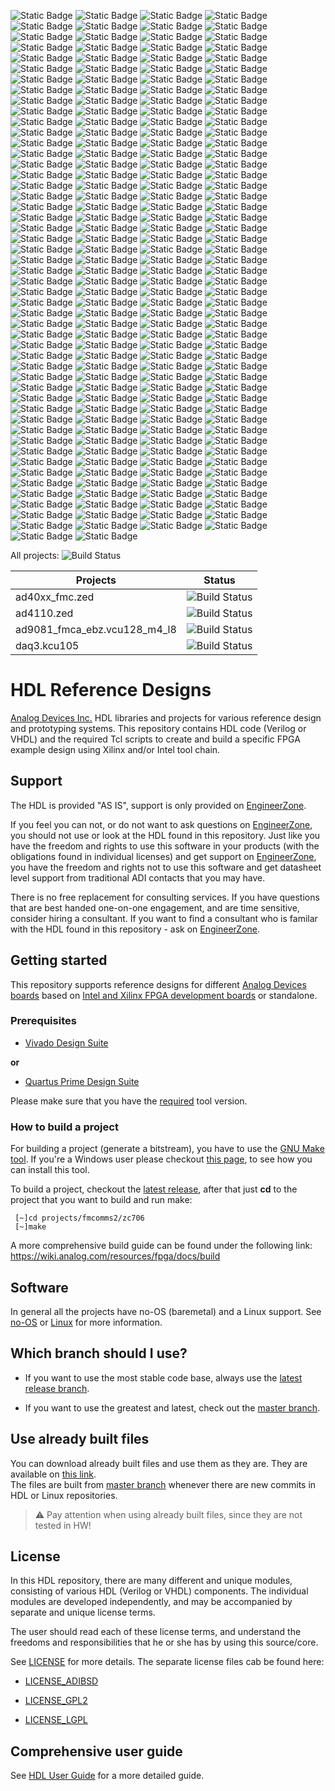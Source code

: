 ![Static Badge](https://img.shields.io/badge/build-passing-brightgreen?style=flat-square&logo=bitcoin&logoColor=black&label=badge&labelColor=yellow&color=green&cacheSeconds=360&link=https%3A%2F%2Faskubuntu.com%2Fquestions%2F1239829%2Fmodulenotfounderror-no-module-named-distutils-util)
![Static Badge](https://img.shields.io/badge/build-passing-brightgreen?style=flat-square&logo=bitcoin&logoColor=black&label=badge&labelColor=yellow&color=green&cacheSeconds=360&link=https%3A%2F%2Faskubuntu.com%2Fquestions%2F1239829%2Fmodulenotfounderror-no-module-named-distutils-util)
![Static Badge](https://img.shields.io/badge/build-passing-brightgreen?style=flat-square&logo=bitcoin&logoColor=black&label=badge&labelColor=yellow&color=green&cacheSeconds=360&link=https%3A%2F%2Faskubuntu.com%2Fquestions%2F1239829%2Fmodulenotfounderror-no-module-named-distutils-util)
![Static Badge](https://img.shields.io/badge/build-passing-brightgreen?style=flat-square&logo=bitcoin&logoColor=black&label=badge&labelColor=yellow&color=green&cacheSeconds=360&link=https%3A%2F%2Faskubuntu.com%2Fquestions%2F1239829%2Fmodulenotfounderror-no-module-named-distutils-util)
![Static Badge](https://img.shields.io/badge/build-passing-brightgreen?style=flat-square&logo=bitcoin&logoColor=black&label=badge&labelColor=yellow&color=green&cacheSeconds=360&link=https%3A%2F%2Faskubuntu.com%2Fquestions%2F1239829%2Fmodulenotfounderror-no-module-named-distutils-util)
![Static Badge](https://img.shields.io/badge/build-passing-brightgreen?style=flat-square&logo=bitcoin&logoColor=black&label=badge&labelColor=yellow&color=green&cacheSeconds=360&link=https%3A%2F%2Faskubuntu.com%2Fquestions%2F1239829%2Fmodulenotfounderror-no-module-named-distutils-util)
![Static Badge](https://img.shields.io/badge/build-passing-brightgreen?style=flat-square&logo=bitcoin&logoColor=black&label=badge&labelColor=yellow&color=green&cacheSeconds=360&link=https%3A%2F%2Faskubuntu.com%2Fquestions%2F1239829%2Fmodulenotfounderror-no-module-named-distutils-util)
![Static Badge](https://img.shields.io/badge/build-passing-brightgreen?style=flat-square&logo=bitcoin&logoColor=black&label=badge&labelColor=yellow&color=green&cacheSeconds=360&link=https%3A%2F%2Faskubuntu.com%2Fquestions%2F1239829%2Fmodulenotfounderror-no-module-named-distutils-util)
![Static Badge](https://img.shields.io/badge/build-passing-brightgreen?style=flat-square&logo=bitcoin&logoColor=black&label=badge&labelColor=yellow&color=green&cacheSeconds=360&link=https%3A%2F%2Faskubuntu.com%2Fquestions%2F1239829%2Fmodulenotfounderror-no-module-named-distutils-util)
![Static Badge](https://img.shields.io/badge/build-passing-brightgreen?style=flat-square&logo=bitcoin&logoColor=black&label=badge&labelColor=yellow&color=green&cacheSeconds=360&link=https%3A%2F%2Faskubuntu.com%2Fquestions%2F1239829%2Fmodulenotfounderror-no-module-named-distutils-util)
![Static Badge](https://img.shields.io/badge/build-passing-brightgreen?style=flat-square&logo=bitcoin&logoColor=black&label=badge&labelColor=yellow&color=green&cacheSeconds=360&link=https%3A%2F%2Faskubuntu.com%2Fquestions%2F1239829%2Fmodulenotfounderror-no-module-named-distutils-util)
![Static Badge](https://img.shields.io/badge/build-passing-brightgreen?style=flat-square&logo=bitcoin&logoColor=black&label=badge&labelColor=yellow&color=green&cacheSeconds=360&link=https%3A%2F%2Faskubuntu.com%2Fquestions%2F1239829%2Fmodulenotfounderror-no-module-named-distutils-util)
![Static Badge](https://img.shields.io/badge/build-passing-brightgreen?style=flat-square&logo=bitcoin&logoColor=black&label=badge&labelColor=yellow&color=green&cacheSeconds=360&link=https%3A%2F%2Faskubuntu.com%2Fquestions%2F1239829%2Fmodulenotfounderror-no-module-named-distutils-util)
![Static Badge](https://img.shields.io/badge/build-passing-brightgreen?style=flat-square&logo=bitcoin&logoColor=black&label=badge&labelColor=yellow&color=green&cacheSeconds=360&link=https%3A%2F%2Faskubuntu.com%2Fquestions%2F1239829%2Fmodulenotfounderror-no-module-named-distutils-util)
![Static Badge](https://img.shields.io/badge/build-passing-brightgreen?style=flat-square&logo=bitcoin&logoColor=black&label=badge&labelColor=yellow&color=green&cacheSeconds=360&link=https%3A%2F%2Faskubuntu.com%2Fquestions%2F1239829%2Fmodulenotfounderror-no-module-named-distutils-util)
![Static Badge](https://img.shields.io/badge/build-passing-brightgreen?style=flat-square&logo=bitcoin&logoColor=black&label=badge&labelColor=yellow&color=green&cacheSeconds=360&link=https%3A%2F%2Faskubuntu.com%2Fquestions%2F1239829%2Fmodulenotfounderror-no-module-named-distutils-util)
![Static Badge](https://img.shields.io/badge/build-passing-brightgreen?style=flat-square&logo=bitcoin&logoColor=black&label=badge&labelColor=yellow&color=green&cacheSeconds=360&link=https%3A%2F%2Faskubuntu.com%2Fquestions%2F1239829%2Fmodulenotfounderror-no-module-named-distutils-util)
![Static Badge](https://img.shields.io/badge/build-passing-brightgreen?style=flat-square&logo=bitcoin&logoColor=black&label=badge&labelColor=yellow&color=green&cacheSeconds=360&link=https%3A%2F%2Faskubuntu.com%2Fquestions%2F1239829%2Fmodulenotfounderror-no-module-named-distutils-util)
![Static Badge](https://img.shields.io/badge/build-passing-brightgreen?style=flat-square&logo=bitcoin&logoColor=black&label=badge&labelColor=yellow&color=green&cacheSeconds=360&link=https%3A%2F%2Faskubuntu.com%2Fquestions%2F1239829%2Fmodulenotfounderror-no-module-named-distutils-util)
![Static Badge](https://img.shields.io/badge/build-passing-brightgreen?style=flat-square&logo=bitcoin&logoColor=black&label=badge&labelColor=yellow&color=green&cacheSeconds=360&link=https%3A%2F%2Faskubuntu.com%2Fquestions%2F1239829%2Fmodulenotfounderror-no-module-named-distutils-util)
![Static Badge](https://img.shields.io/badge/build-passing-brightgreen?style=flat-square&logo=bitcoin&logoColor=black&label=badge&labelColor=yellow&color=green&cacheSeconds=360&link=https%3A%2F%2Faskubuntu.com%2Fquestions%2F1239829%2Fmodulenotfounderror-no-module-named-distutils-util)
![Static Badge](https://img.shields.io/badge/build-passing-brightgreen?style=flat-square&logo=bitcoin&logoColor=black&label=badge&labelColor=yellow&color=green&cacheSeconds=360&link=https%3A%2F%2Faskubuntu.com%2Fquestions%2F1239829%2Fmodulenotfounderror-no-module-named-distutils-util)
![Static Badge](https://img.shields.io/badge/build-passing-brightgreen?style=flat-square&logo=bitcoin&logoColor=black&label=badge&labelColor=yellow&color=green&cacheSeconds=360&link=https%3A%2F%2Faskubuntu.com%2Fquestions%2F1239829%2Fmodulenotfounderror-no-module-named-distutils-util)
![Static Badge](https://img.shields.io/badge/build-passing-brightgreen?style=flat-square&logo=bitcoin&logoColor=black&label=badge&labelColor=yellow&color=green&cacheSeconds=360&link=https%3A%2F%2Faskubuntu.com%2Fquestions%2F1239829%2Fmodulenotfounderror-no-module-named-distutils-util)
![Static Badge](https://img.shields.io/badge/build-passing-brightgreen?style=flat-square&logo=bitcoin&logoColor=black&label=badge&labelColor=yellow&color=green&cacheSeconds=360&link=https%3A%2F%2Faskubuntu.com%2Fquestions%2F1239829%2Fmodulenotfounderror-no-module-named-distutils-util)
![Static Badge](https://img.shields.io/badge/build-passing-brightgreen?style=flat-square&logo=bitcoin&logoColor=black&label=badge&labelColor=yellow&color=green&cacheSeconds=360&link=https%3A%2F%2Faskubuntu.com%2Fquestions%2F1239829%2Fmodulenotfounderror-no-module-named-distutils-util)
![Static Badge](https://img.shields.io/badge/build-passing-brightgreen?style=flat-square&logo=bitcoin&logoColor=black&label=badge&labelColor=yellow&color=green&cacheSeconds=360&link=https%3A%2F%2Faskubuntu.com%2Fquestions%2F1239829%2Fmodulenotfounderror-no-module-named-distutils-util)
![Static Badge](https://img.shields.io/badge/build-passing-brightgreen?style=flat-square&logo=bitcoin&logoColor=black&label=badge&labelColor=yellow&color=green&cacheSeconds=360&link=https%3A%2F%2Faskubuntu.com%2Fquestions%2F1239829%2Fmodulenotfounderror-no-module-named-distutils-util)
![Static Badge](https://img.shields.io/badge/build-passing-brightgreen?style=flat-square&logo=bitcoin&logoColor=black&label=badge&labelColor=yellow&color=green&cacheSeconds=360&link=https%3A%2F%2Faskubuntu.com%2Fquestions%2F1239829%2Fmodulenotfounderror-no-module-named-distutils-util)
![Static Badge](https://img.shields.io/badge/build-passing-brightgreen?style=flat-square&logo=bitcoin&logoColor=black&label=badge&labelColor=yellow&color=green&cacheSeconds=360&link=https%3A%2F%2Faskubuntu.com%2Fquestions%2F1239829%2Fmodulenotfounderror-no-module-named-distutils-util)
![Static Badge](https://img.shields.io/badge/build-passing-brightgreen?style=flat-square&logo=bitcoin&logoColor=black&label=badge&labelColor=yellow&color=green&cacheSeconds=360&link=https%3A%2F%2Faskubuntu.com%2Fquestions%2F1239829%2Fmodulenotfounderror-no-module-named-distutils-util)
![Static Badge](https://img.shields.io/badge/build-passing-brightgreen?style=flat-square&logo=bitcoin&logoColor=black&label=badge&labelColor=yellow&color=green&cacheSeconds=360&link=https%3A%2F%2Faskubuntu.com%2Fquestions%2F1239829%2Fmodulenotfounderror-no-module-named-distutils-util)
![Static Badge](https://img.shields.io/badge/build-passing-brightgreen?style=flat-square&logo=bitcoin&logoColor=black&label=badge&labelColor=yellow&color=green&cacheSeconds=360&link=https%3A%2F%2Faskubuntu.com%2Fquestions%2F1239829%2Fmodulenotfounderror-no-module-named-distutils-util)
![Static Badge](https://img.shields.io/badge/build-passing-brightgreen?style=flat-square&logo=bitcoin&logoColor=black&label=badge&labelColor=yellow&color=green&cacheSeconds=360&link=https%3A%2F%2Faskubuntu.com%2Fquestions%2F1239829%2Fmodulenotfounderror-no-module-named-distutils-util)
![Static Badge](https://img.shields.io/badge/build-passing-brightgreen?style=flat-square&logo=bitcoin&logoColor=black&label=badge&labelColor=yellow&color=green&cacheSeconds=360&link=https%3A%2F%2Faskubuntu.com%2Fquestions%2F1239829%2Fmodulenotfounderror-no-module-named-distutils-util)
![Static Badge](https://img.shields.io/badge/build-passing-brightgreen?style=flat-square&logo=bitcoin&logoColor=black&label=badge&labelColor=yellow&color=green&cacheSeconds=360&link=https%3A%2F%2Faskubuntu.com%2Fquestions%2F1239829%2Fmodulenotfounderror-no-module-named-distutils-util)
![Static Badge](https://img.shields.io/badge/build-passing-brightgreen?style=flat-square&logo=bitcoin&logoColor=black&label=badge&labelColor=yellow&color=green&cacheSeconds=360&link=https%3A%2F%2Faskubuntu.com%2Fquestions%2F1239829%2Fmodulenotfounderror-no-module-named-distutils-util)
![Static Badge](https://img.shields.io/badge/build-passing-brightgreen?style=flat-square&logo=bitcoin&logoColor=black&label=badge&labelColor=yellow&color=green&cacheSeconds=360&link=https%3A%2F%2Faskubuntu.com%2Fquestions%2F1239829%2Fmodulenotfounderror-no-module-named-distutils-util)
![Static Badge](https://img.shields.io/badge/build-passing-brightgreen?style=flat-square&logo=bitcoin&logoColor=black&label=badge&labelColor=yellow&color=green&cacheSeconds=360&link=https%3A%2F%2Faskubuntu.com%2Fquestions%2F1239829%2Fmodulenotfounderror-no-module-named-distutils-util)
![Static Badge](https://img.shields.io/badge/build-passing-brightgreen?style=flat-square&logo=bitcoin&logoColor=black&label=badge&labelColor=yellow&color=green&cacheSeconds=360&link=https%3A%2F%2Faskubuntu.com%2Fquestions%2F1239829%2Fmodulenotfounderror-no-module-named-distutils-util)
![Static Badge](https://img.shields.io/badge/build-passing-brightgreen?style=flat-square&logo=bitcoin&logoColor=black&label=badge&labelColor=yellow&color=green&cacheSeconds=360&link=https%3A%2F%2Faskubuntu.com%2Fquestions%2F1239829%2Fmodulenotfounderror-no-module-named-distutils-util)
![Static Badge](https://img.shields.io/badge/build-passing-brightgreen?style=flat-square&logo=bitcoin&logoColor=black&label=badge&labelColor=yellow&color=green&cacheSeconds=360&link=https%3A%2F%2Faskubuntu.com%2Fquestions%2F1239829%2Fmodulenotfounderror-no-module-named-distutils-util)
![Static Badge](https://img.shields.io/badge/build-passing-brightgreen?style=flat-square&logo=bitcoin&logoColor=black&label=badge&labelColor=yellow&color=green&cacheSeconds=360&link=https%3A%2F%2Faskubuntu.com%2Fquestions%2F1239829%2Fmodulenotfounderror-no-module-named-distutils-util)
![Static Badge](https://img.shields.io/badge/build-passing-brightgreen?style=flat-square&logo=bitcoin&logoColor=black&label=badge&labelColor=yellow&color=green&cacheSeconds=360&link=https%3A%2F%2Faskubuntu.com%2Fquestions%2F1239829%2Fmodulenotfounderror-no-module-named-distutils-util)
![Static Badge](https://img.shields.io/badge/build-passing-brightgreen?style=flat-square&logo=bitcoin&logoColor=black&label=badge&labelColor=yellow&color=green&cacheSeconds=360&link=https%3A%2F%2Faskubuntu.com%2Fquestions%2F1239829%2Fmodulenotfounderror-no-module-named-distutils-util)
![Static Badge](https://img.shields.io/badge/build-passing-brightgreen?style=flat-square&logo=bitcoin&logoColor=black&label=badge&labelColor=yellow&color=green&cacheSeconds=360&link=https%3A%2F%2Faskubuntu.com%2Fquestions%2F1239829%2Fmodulenotfounderror-no-module-named-distutils-util)
![Static Badge](https://img.shields.io/badge/build-passing-brightgreen?style=flat-square&logo=bitcoin&logoColor=black&label=badge&labelColor=yellow&color=green&cacheSeconds=360&link=https%3A%2F%2Faskubuntu.com%2Fquestions%2F1239829%2Fmodulenotfounderror-no-module-named-distutils-util)
![Static Badge](https://img.shields.io/badge/build-passing-brightgreen?style=flat-square&logo=bitcoin&logoColor=black&label=badge&labelColor=yellow&color=green&cacheSeconds=360&link=https%3A%2F%2Faskubuntu.com%2Fquestions%2F1239829%2Fmodulenotfounderror-no-module-named-distutils-util)
![Static Badge](https://img.shields.io/badge/build-passing-brightgreen?style=flat-square&logo=bitcoin&logoColor=black&label=badge&labelColor=yellow&color=green&cacheSeconds=360&link=https%3A%2F%2Faskubuntu.com%2Fquestions%2F1239829%2Fmodulenotfounderror-no-module-named-distutils-util)
![Static Badge](https://img.shields.io/badge/build-passing-brightgreen?style=flat-square&logo=bitcoin&logoColor=black&label=badge&labelColor=yellow&color=green&cacheSeconds=360&link=https%3A%2F%2Faskubuntu.com%2Fquestions%2F1239829%2Fmodulenotfounderror-no-module-named-distutils-util)
![Static Badge](https://img.shields.io/badge/build-passing-brightgreen?style=flat-square&logo=bitcoin&logoColor=black&label=badge&labelColor=yellow&color=green&cacheSeconds=360&link=https%3A%2F%2Faskubuntu.com%2Fquestions%2F1239829%2Fmodulenotfounderror-no-module-named-distutils-util)
![Static Badge](https://img.shields.io/badge/build-passing-brightgreen?style=flat-square&logo=bitcoin&logoColor=black&label=badge&labelColor=yellow&color=green&cacheSeconds=360&link=https%3A%2F%2Faskubuntu.com%2Fquestions%2F1239829%2Fmodulenotfounderror-no-module-named-distutils-util)
![Static Badge](https://img.shields.io/badge/build-passing-brightgreen?style=flat-square&logo=bitcoin&logoColor=black&label=badge&labelColor=yellow&color=green&cacheSeconds=360&link=https%3A%2F%2Faskubuntu.com%2Fquestions%2F1239829%2Fmodulenotfounderror-no-module-named-distutils-util)
![Static Badge](https://img.shields.io/badge/build-passing-brightgreen?style=flat-square&logo=bitcoin&logoColor=black&label=badge&labelColor=yellow&color=green&cacheSeconds=360&link=https%3A%2F%2Faskubuntu.com%2Fquestions%2F1239829%2Fmodulenotfounderror-no-module-named-distutils-util)
![Static Badge](https://img.shields.io/badge/build-passing-brightgreen?style=flat-square&logo=bitcoin&logoColor=black&label=badge&labelColor=yellow&color=green&cacheSeconds=360&link=https%3A%2F%2Faskubuntu.com%2Fquestions%2F1239829%2Fmodulenotfounderror-no-module-named-distutils-util)
![Static Badge](https://img.shields.io/badge/build-passing-brightgreen?style=flat-square&logo=bitcoin&logoColor=black&label=badge&labelColor=yellow&color=green&cacheSeconds=360&link=https%3A%2F%2Faskubuntu.com%2Fquestions%2F1239829%2Fmodulenotfounderror-no-module-named-distutils-util)
![Static Badge](https://img.shields.io/badge/build-passing-brightgreen?style=flat-square&logo=bitcoin&logoColor=black&label=badge&labelColor=yellow&color=green&cacheSeconds=360&link=https%3A%2F%2Faskubuntu.com%2Fquestions%2F1239829%2Fmodulenotfounderror-no-module-named-distutils-util)
![Static Badge](https://img.shields.io/badge/build-passing-brightgreen?style=flat-square&logo=bitcoin&logoColor=black&label=badge&labelColor=yellow&color=green&cacheSeconds=360&link=https%3A%2F%2Faskubuntu.com%2Fquestions%2F1239829%2Fmodulenotfounderror-no-module-named-distutils-util)
![Static Badge](https://img.shields.io/badge/build-passing-brightgreen?style=flat-square&logo=bitcoin&logoColor=black&label=badge&labelColor=yellow&color=green&cacheSeconds=360&link=https%3A%2F%2Faskubuntu.com%2Fquestions%2F1239829%2Fmodulenotfounderror-no-module-named-distutils-util)
![Static Badge](https://img.shields.io/badge/build-passing-brightgreen?style=flat-square&logo=bitcoin&logoColor=black&label=badge&labelColor=yellow&color=green&cacheSeconds=360&link=https%3A%2F%2Faskubuntu.com%2Fquestions%2F1239829%2Fmodulenotfounderror-no-module-named-distutils-util)
![Static Badge](https://img.shields.io/badge/build-passing-brightgreen?style=flat-square&logo=bitcoin&logoColor=black&label=badge&labelColor=yellow&color=green&cacheSeconds=360&link=https%3A%2F%2Faskubuntu.com%2Fquestions%2F1239829%2Fmodulenotfounderror-no-module-named-distutils-util)
![Static Badge](https://img.shields.io/badge/build-passing-brightgreen?style=flat-square&logo=bitcoin&logoColor=black&label=badge&labelColor=yellow&color=green&cacheSeconds=360&link=https%3A%2F%2Faskubuntu.com%2Fquestions%2F1239829%2Fmodulenotfounderror-no-module-named-distutils-util)
![Static Badge](https://img.shields.io/badge/build-passing-brightgreen?style=flat-square&logo=bitcoin&logoColor=black&label=badge&labelColor=yellow&color=green&cacheSeconds=360&link=https%3A%2F%2Faskubuntu.com%2Fquestions%2F1239829%2Fmodulenotfounderror-no-module-named-distutils-util)
![Static Badge](https://img.shields.io/badge/build-passing-brightgreen?style=flat-square&logo=bitcoin&logoColor=black&label=badge&labelColor=yellow&color=green&cacheSeconds=360&link=https%3A%2F%2Faskubuntu.com%2Fquestions%2F1239829%2Fmodulenotfounderror-no-module-named-distutils-util)
![Static Badge](https://img.shields.io/badge/build-passing-brightgreen?style=flat-square&logo=bitcoin&logoColor=black&label=badge&labelColor=yellow&color=green&cacheSeconds=360&link=https%3A%2F%2Faskubuntu.com%2Fquestions%2F1239829%2Fmodulenotfounderror-no-module-named-distutils-util)
![Static Badge](https://img.shields.io/badge/build-passing-brightgreen?style=flat-square&logo=bitcoin&logoColor=black&label=badge&labelColor=yellow&color=green&cacheSeconds=360&link=https%3A%2F%2Faskubuntu.com%2Fquestions%2F1239829%2Fmodulenotfounderror-no-module-named-distutils-util)
![Static Badge](https://img.shields.io/badge/build-passing-brightgreen?style=flat-square&logo=bitcoin&logoColor=black&label=badge&labelColor=yellow&color=green&cacheSeconds=360&link=https%3A%2F%2Faskubuntu.com%2Fquestions%2F1239829%2Fmodulenotfounderror-no-module-named-distutils-util)
![Static Badge](https://img.shields.io/badge/build-passing-brightgreen?style=flat-square&logo=bitcoin&logoColor=black&label=badge&labelColor=yellow&color=green&cacheSeconds=360&link=https%3A%2F%2Faskubuntu.com%2Fquestions%2F1239829%2Fmodulenotfounderror-no-module-named-distutils-util)
![Static Badge](https://img.shields.io/badge/build-passing-brightgreen?style=flat-square&logo=bitcoin&logoColor=black&label=badge&labelColor=yellow&color=green&cacheSeconds=360&link=https%3A%2F%2Faskubuntu.com%2Fquestions%2F1239829%2Fmodulenotfounderror-no-module-named-distutils-util)
![Static Badge](https://img.shields.io/badge/build-passing-brightgreen?style=flat-square&logo=bitcoin&logoColor=black&label=badge&labelColor=yellow&color=green&cacheSeconds=360&link=https%3A%2F%2Faskubuntu.com%2Fquestions%2F1239829%2Fmodulenotfounderror-no-module-named-distutils-util)
![Static Badge](https://img.shields.io/badge/build-passing-brightgreen?style=flat-square&logo=bitcoin&logoColor=black&label=badge&labelColor=yellow&color=green&cacheSeconds=360&link=https%3A%2F%2Faskubuntu.com%2Fquestions%2F1239829%2Fmodulenotfounderror-no-module-named-distutils-util)
![Static Badge](https://img.shields.io/badge/build-passing-brightgreen?style=flat-square&logo=bitcoin&logoColor=black&label=badge&labelColor=yellow&color=green&cacheSeconds=360&link=https%3A%2F%2Faskubuntu.com%2Fquestions%2F1239829%2Fmodulenotfounderror-no-module-named-distutils-util)
![Static Badge](https://img.shields.io/badge/build-passing-brightgreen?style=flat-square&logo=bitcoin&logoColor=black&label=badge&labelColor=yellow&color=green&cacheSeconds=360&link=https%3A%2F%2Faskubuntu.com%2Fquestions%2F1239829%2Fmodulenotfounderror-no-module-named-distutils-util)
![Static Badge](https://img.shields.io/badge/build-passing-brightgreen?style=flat-square&logo=bitcoin&logoColor=black&label=badge&labelColor=yellow&color=green&cacheSeconds=360&link=https%3A%2F%2Faskubuntu.com%2Fquestions%2F1239829%2Fmodulenotfounderror-no-module-named-distutils-util)
![Static Badge](https://img.shields.io/badge/build-passing-brightgreen?style=flat-square&logo=bitcoin&logoColor=black&label=badge&labelColor=yellow&color=green&cacheSeconds=360&link=https%3A%2F%2Faskubuntu.com%2Fquestions%2F1239829%2Fmodulenotfounderror-no-module-named-distutils-util)
![Static Badge](https://img.shields.io/badge/build-passing-brightgreen?style=flat-square&logo=bitcoin&logoColor=black&label=badge&labelColor=yellow&color=green&cacheSeconds=360&link=https%3A%2F%2Faskubuntu.com%2Fquestions%2F1239829%2Fmodulenotfounderror-no-module-named-distutils-util)
![Static Badge](https://img.shields.io/badge/build-passing-brightgreen?style=flat-square&logo=bitcoin&logoColor=black&label=badge&labelColor=yellow&color=green&cacheSeconds=360&link=https%3A%2F%2Faskubuntu.com%2Fquestions%2F1239829%2Fmodulenotfounderror-no-module-named-distutils-util)
![Static Badge](https://img.shields.io/badge/build-passing-brightgreen?style=flat-square&logo=bitcoin&logoColor=black&label=badge&labelColor=yellow&color=green&cacheSeconds=360&link=https%3A%2F%2Faskubuntu.com%2Fquestions%2F1239829%2Fmodulenotfounderror-no-module-named-distutils-util)
![Static Badge](https://img.shields.io/badge/build-passing-brightgreen?style=flat-square&logo=bitcoin&logoColor=black&label=badge&labelColor=yellow&color=green&cacheSeconds=360&link=https%3A%2F%2Faskubuntu.com%2Fquestions%2F1239829%2Fmodulenotfounderror-no-module-named-distutils-util)
![Static Badge](https://img.shields.io/badge/build-passing-brightgreen?style=flat-square&logo=bitcoin&logoColor=black&label=badge&labelColor=yellow&color=green&cacheSeconds=360&link=https%3A%2F%2Faskubuntu.com%2Fquestions%2F1239829%2Fmodulenotfounderror-no-module-named-distutils-util)
![Static Badge](https://img.shields.io/badge/build-passing-brightgreen?style=flat-square&logo=bitcoin&logoColor=black&label=badge&labelColor=yellow&color=green&cacheSeconds=360&link=https%3A%2F%2Faskubuntu.com%2Fquestions%2F1239829%2Fmodulenotfounderror-no-module-named-distutils-util)
![Static Badge](https://img.shields.io/badge/build-passing-brightgreen?style=flat-square&logo=bitcoin&logoColor=black&label=badge&labelColor=yellow&color=green&cacheSeconds=360&link=https%3A%2F%2Faskubuntu.com%2Fquestions%2F1239829%2Fmodulenotfounderror-no-module-named-distutils-util)
![Static Badge](https://img.shields.io/badge/build-passing-brightgreen?style=flat-square&logo=bitcoin&logoColor=black&label=badge&labelColor=yellow&color=green&cacheSeconds=360&link=https%3A%2F%2Faskubuntu.com%2Fquestions%2F1239829%2Fmodulenotfounderror-no-module-named-distutils-util)
![Static Badge](https://img.shields.io/badge/build-passing-brightgreen?style=flat-square&logo=bitcoin&logoColor=black&label=badge&labelColor=yellow&color=green&cacheSeconds=360&link=https%3A%2F%2Faskubuntu.com%2Fquestions%2F1239829%2Fmodulenotfounderror-no-module-named-distutils-util)
![Static Badge](https://img.shields.io/badge/build-passing-brightgreen?style=flat-square&logo=bitcoin&logoColor=black&label=badge&labelColor=yellow&color=green&cacheSeconds=360&link=https%3A%2F%2Faskubuntu.com%2Fquestions%2F1239829%2Fmodulenotfounderror-no-module-named-distutils-util)
![Static Badge](https://img.shields.io/badge/build-passing-brightgreen?style=flat-square&logo=bitcoin&logoColor=black&label=badge&labelColor=yellow&color=green&cacheSeconds=360&link=https%3A%2F%2Faskubuntu.com%2Fquestions%2F1239829%2Fmodulenotfounderror-no-module-named-distutils-util)
![Static Badge](https://img.shields.io/badge/build-passing-brightgreen?style=flat-square&logo=bitcoin&logoColor=black&label=badge&labelColor=yellow&color=green&cacheSeconds=360&link=https%3A%2F%2Faskubuntu.com%2Fquestions%2F1239829%2Fmodulenotfounderror-no-module-named-distutils-util)
![Static Badge](https://img.shields.io/badge/build-passing-brightgreen?style=flat-square&logo=bitcoin&logoColor=black&label=badge&labelColor=yellow&color=green&cacheSeconds=360&link=https%3A%2F%2Faskubuntu.com%2Fquestions%2F1239829%2Fmodulenotfounderror-no-module-named-distutils-util)
![Static Badge](https://img.shields.io/badge/build-passing-brightgreen?style=flat-square&logo=bitcoin&logoColor=black&label=badge&labelColor=yellow&color=green&cacheSeconds=360&link=https%3A%2F%2Faskubuntu.com%2Fquestions%2F1239829%2Fmodulenotfounderror-no-module-named-distutils-util)
![Static Badge](https://img.shields.io/badge/build-passing-brightgreen?style=flat-square&logo=bitcoin&logoColor=black&label=badge&labelColor=yellow&color=green&cacheSeconds=360&link=https%3A%2F%2Faskubuntu.com%2Fquestions%2F1239829%2Fmodulenotfounderror-no-module-named-distutils-util)
![Static Badge](https://img.shields.io/badge/build-passing-brightgreen?style=flat-square&logo=bitcoin&logoColor=black&label=badge&labelColor=yellow&color=green&cacheSeconds=360&link=https%3A%2F%2Faskubuntu.com%2Fquestions%2F1239829%2Fmodulenotfounderror-no-module-named-distutils-util)
![Static Badge](https://img.shields.io/badge/build-passing-brightgreen?style=flat-square&logo=bitcoin&logoColor=black&label=badge&labelColor=yellow&color=green&cacheSeconds=360&link=https%3A%2F%2Faskubuntu.com%2Fquestions%2F1239829%2Fmodulenotfounderror-no-module-named-distutils-util)
![Static Badge](https://img.shields.io/badge/build-passing-brightgreen?style=flat-square&logo=bitcoin&logoColor=black&label=badge&labelColor=yellow&color=green&cacheSeconds=360&link=https%3A%2F%2Faskubuntu.com%2Fquestions%2F1239829%2Fmodulenotfounderror-no-module-named-distutils-util)
![Static Badge](https://img.shields.io/badge/build-passing-brightgreen?style=flat-square&logo=bitcoin&logoColor=black&label=badge&labelColor=yellow&color=green&cacheSeconds=360&link=https%3A%2F%2Faskubuntu.com%2Fquestions%2F1239829%2Fmodulenotfounderror-no-module-named-distutils-util)
![Static Badge](https://img.shields.io/badge/build-passing-brightgreen?style=flat-square&logo=bitcoin&logoColor=black&label=badge&labelColor=yellow&color=green&cacheSeconds=360&link=https%3A%2F%2Faskubuntu.com%2Fquestions%2F1239829%2Fmodulenotfounderror-no-module-named-distutils-util)
![Static Badge](https://img.shields.io/badge/build-passing-brightgreen?style=flat-square&logo=bitcoin&logoColor=black&label=badge&labelColor=yellow&color=green&cacheSeconds=360&link=https%3A%2F%2Faskubuntu.com%2Fquestions%2F1239829%2Fmodulenotfounderror-no-module-named-distutils-util)
![Static Badge](https://img.shields.io/badge/build-passing-brightgreen?style=flat-square&logo=bitcoin&logoColor=black&label=badge&labelColor=yellow&color=green&cacheSeconds=360&link=https%3A%2F%2Faskubuntu.com%2Fquestions%2F1239829%2Fmodulenotfounderror-no-module-named-distutils-util)
![Static Badge](https://img.shields.io/badge/build-passing-brightgreen?style=flat-square&logo=bitcoin&logoColor=black&label=badge&labelColor=yellow&color=green&cacheSeconds=360&link=https%3A%2F%2Faskubuntu.com%2Fquestions%2F1239829%2Fmodulenotfounderror-no-module-named-distutils-util)
![Static Badge](https://img.shields.io/badge/build-passing-brightgreen?style=flat-square&logo=bitcoin&logoColor=black&label=badge&labelColor=yellow&color=green&cacheSeconds=360&link=https%3A%2F%2Faskubuntu.com%2Fquestions%2F1239829%2Fmodulenotfounderror-no-module-named-distutils-util)
![Static Badge](https://img.shields.io/badge/build-passing-brightgreen?style=flat-square&logo=bitcoin&logoColor=black&label=badge&labelColor=yellow&color=green&cacheSeconds=360&link=https%3A%2F%2Faskubuntu.com%2Fquestions%2F1239829%2Fmodulenotfounderror-no-module-named-distutils-util)
![Static Badge](https://img.shields.io/badge/build-passing-brightgreen?style=flat-square&logo=bitcoin&logoColor=black&label=badge&labelColor=yellow&color=green&cacheSeconds=360&link=https%3A%2F%2Faskubuntu.com%2Fquestions%2F1239829%2Fmodulenotfounderror-no-module-named-distutils-util)
![Static Badge](https://img.shields.io/badge/build-passing-brightgreen?style=flat-square&logo=bitcoin&logoColor=black&label=badge&labelColor=yellow&color=green&cacheSeconds=360&link=https%3A%2F%2Faskubuntu.com%2Fquestions%2F1239829%2Fmodulenotfounderror-no-module-named-distutils-util)
![Static Badge](https://img.shields.io/badge/build-passing-brightgreen?style=flat-square&logo=bitcoin&logoColor=black&label=badge&labelColor=yellow&color=green&cacheSeconds=360&link=https%3A%2F%2Faskubuntu.com%2Fquestions%2F1239829%2Fmodulenotfounderror-no-module-named-distutils-util)
![Static Badge](https://img.shields.io/badge/build-passing-brightgreen?style=flat-square&logo=bitcoin&logoColor=black&label=badge&labelColor=yellow&color=green&cacheSeconds=360&link=https%3A%2F%2Faskubuntu.com%2Fquestions%2F1239829%2Fmodulenotfounderror-no-module-named-distutils-util)
![Static Badge](https://img.shields.io/badge/build-passing-brightgreen?style=flat-square&logo=bitcoin&logoColor=black&label=badge&labelColor=yellow&color=green&cacheSeconds=360&link=https%3A%2F%2Faskubuntu.com%2Fquestions%2F1239829%2Fmodulenotfounderror-no-module-named-distutils-util)
![Static Badge](https://img.shields.io/badge/build-passing-brightgreen?style=flat-square&logo=bitcoin&logoColor=black&label=badge&labelColor=yellow&color=green&cacheSeconds=360&link=https%3A%2F%2Faskubuntu.com%2Fquestions%2F1239829%2Fmodulenotfounderror-no-module-named-distutils-util)
![Static Badge](https://img.shields.io/badge/build-passing-brightgreen?style=flat-square&logo=bitcoin&logoColor=black&label=badge&labelColor=yellow&color=green&cacheSeconds=360&link=https%3A%2F%2Faskubuntu.com%2Fquestions%2F1239829%2Fmodulenotfounderror-no-module-named-distutils-util)
![Static Badge](https://img.shields.io/badge/build-passing-brightgreen?style=flat-square&logo=bitcoin&logoColor=black&label=badge&labelColor=yellow&color=green&cacheSeconds=360&link=https%3A%2F%2Faskubuntu.com%2Fquestions%2F1239829%2Fmodulenotfounderror-no-module-named-distutils-util)
![Static Badge](https://img.shields.io/badge/build-passing-brightgreen?style=flat-square&logo=bitcoin&logoColor=black&label=badge&labelColor=yellow&color=green&cacheSeconds=360&link=https%3A%2F%2Faskubuntu.com%2Fquestions%2F1239829%2Fmodulenotfounderror-no-module-named-distutils-util)
![Static Badge](https://img.shields.io/badge/build-passing-brightgreen?style=flat-square&logo=bitcoin&logoColor=black&label=badge&labelColor=yellow&color=green&cacheSeconds=360&link=https%3A%2F%2Faskubuntu.com%2Fquestions%2F1239829%2Fmodulenotfounderror-no-module-named-distutils-util)
![Static Badge](https://img.shields.io/badge/build-passing-brightgreen?style=flat-square&logo=bitcoin&logoColor=black&label=badge&labelColor=yellow&color=green&cacheSeconds=360&link=https%3A%2F%2Faskubuntu.com%2Fquestions%2F1239829%2Fmodulenotfounderror-no-module-named-distutils-util)
![Static Badge](https://img.shields.io/badge/build-passing-brightgreen?style=flat-square&logo=bitcoin&logoColor=black&label=badge&labelColor=yellow&color=green&cacheSeconds=360&link=https%3A%2F%2Faskubuntu.com%2Fquestions%2F1239829%2Fmodulenotfounderror-no-module-named-distutils-util)
![Static Badge](https://img.shields.io/badge/build-passing-brightgreen?style=flat-square&logo=bitcoin&logoColor=black&label=badge&labelColor=yellow&color=green&cacheSeconds=360&link=https%3A%2F%2Faskubuntu.com%2Fquestions%2F1239829%2Fmodulenotfounderror-no-module-named-distutils-util)
![Static Badge](https://img.shields.io/badge/build-passing-brightgreen?style=flat-square&logo=bitcoin&logoColor=black&label=badge&labelColor=yellow&color=green&cacheSeconds=360&link=https%3A%2F%2Faskubuntu.com%2Fquestions%2F1239829%2Fmodulenotfounderror-no-module-named-distutils-util)
![Static Badge](https://img.shields.io/badge/build-passing-brightgreen?style=flat-square&logo=bitcoin&logoColor=black&label=badge&labelColor=yellow&color=green&cacheSeconds=360&link=https%3A%2F%2Faskubuntu.com%2Fquestions%2F1239829%2Fmodulenotfounderror-no-module-named-distutils-util)
![Static Badge](https://img.shields.io/badge/build-passing-brightgreen?style=flat-square&logo=bitcoin&logoColor=black&label=badge&labelColor=yellow&color=green&cacheSeconds=360&link=https%3A%2F%2Faskubuntu.com%2Fquestions%2F1239829%2Fmodulenotfounderror-no-module-named-distutils-util)
![Static Badge](https://img.shields.io/badge/build-passing-brightgreen?style=flat-square&logo=bitcoin&logoColor=black&label=badge&labelColor=yellow&color=green&cacheSeconds=360&link=https%3A%2F%2Faskubuntu.com%2Fquestions%2F1239829%2Fmodulenotfounderror-no-module-named-distutils-util)
![Static Badge](https://img.shields.io/badge/build-passing-brightgreen?style=flat-square&logo=bitcoin&logoColor=black&label=badge&labelColor=yellow&color=green&cacheSeconds=360&link=https%3A%2F%2Faskubuntu.com%2Fquestions%2F1239829%2Fmodulenotfounderror-no-module-named-distutils-util)
![Static Badge](https://img.shields.io/badge/build-passing-brightgreen?style=flat-square&logo=bitcoin&logoColor=black&label=badge&labelColor=yellow&color=green&cacheSeconds=360&link=https%3A%2F%2Faskubuntu.com%2Fquestions%2F1239829%2Fmodulenotfounderror-no-module-named-distutils-util)
![Static Badge](https://img.shields.io/badge/build-passing-brightgreen?style=flat-square&logo=bitcoin&logoColor=black&label=badge&labelColor=yellow&color=green&cacheSeconds=360&link=https%3A%2F%2Faskubuntu.com%2Fquestions%2F1239829%2Fmodulenotfounderror-no-module-named-distutils-util)
![Static Badge](https://img.shields.io/badge/build-passing-brightgreen?style=flat-square&logo=bitcoin&logoColor=black&label=badge&labelColor=yellow&color=green&cacheSeconds=360&link=https%3A%2F%2Faskubuntu.com%2Fquestions%2F1239829%2Fmodulenotfounderror-no-module-named-distutils-util)
![Static Badge](https://img.shields.io/badge/build-passing-brightgreen?style=flat-square&logo=bitcoin&logoColor=black&label=badge&labelColor=yellow&color=green&cacheSeconds=360&link=https%3A%2F%2Faskubuntu.com%2Fquestions%2F1239829%2Fmodulenotfounderror-no-module-named-distutils-util)
![Static Badge](https://img.shields.io/badge/build-passing-brightgreen?style=flat-square&logo=bitcoin&logoColor=black&label=badge&labelColor=yellow&color=green&cacheSeconds=360&link=https%3A%2F%2Faskubuntu.com%2Fquestions%2F1239829%2Fmodulenotfounderror-no-module-named-distutils-util)
![Static Badge](https://img.shields.io/badge/build-passing-brightgreen?style=flat-square&logo=bitcoin&logoColor=black&label=badge&labelColor=yellow&color=green&cacheSeconds=360&link=https%3A%2F%2Faskubuntu.com%2Fquestions%2F1239829%2Fmodulenotfounderror-no-module-named-distutils-util)
![Static Badge](https://img.shields.io/badge/build-passing-brightgreen?style=flat-square&logo=bitcoin&logoColor=black&label=badge&labelColor=yellow&color=green&cacheSeconds=360&link=https%3A%2F%2Faskubuntu.com%2Fquestions%2F1239829%2Fmodulenotfounderror-no-module-named-distutils-util)
![Static Badge](https://img.shields.io/badge/build-passing-brightgreen?style=flat-square&logo=bitcoin&logoColor=black&label=badge&labelColor=yellow&color=green&cacheSeconds=360&link=https%3A%2F%2Faskubuntu.com%2Fquestions%2F1239829%2Fmodulenotfounderror-no-module-named-distutils-util)
![Static Badge](https://img.shields.io/badge/build-passing-brightgreen?style=flat-square&logo=bitcoin&logoColor=black&label=badge&labelColor=yellow&color=green&cacheSeconds=360&link=https%3A%2F%2Faskubuntu.com%2Fquestions%2F1239829%2Fmodulenotfounderror-no-module-named-distutils-util)
![Static Badge](https://img.shields.io/badge/build-passing-brightgreen?style=flat-square&logo=bitcoin&logoColor=black&label=badge&labelColor=yellow&color=green&cacheSeconds=360&link=https%3A%2F%2Faskubuntu.com%2Fquestions%2F1239829%2Fmodulenotfounderror-no-module-named-distutils-util)
![Static Badge](https://img.shields.io/badge/build-passing-brightgreen?style=flat-square&logo=bitcoin&logoColor=black&label=badge&labelColor=yellow&color=green&cacheSeconds=360&link=https%3A%2F%2Faskubuntu.com%2Fquestions%2F1239829%2Fmodulenotfounderror-no-module-named-distutils-util)
![Static Badge](https://img.shields.io/badge/build-passing-brightgreen?style=flat-square&logo=bitcoin&logoColor=black&label=badge&labelColor=yellow&color=green&cacheSeconds=360&link=https%3A%2F%2Faskubuntu.com%2Fquestions%2F1239829%2Fmodulenotfounderror-no-module-named-distutils-util)
![Static Badge](https://img.shields.io/badge/build-passing-brightgreen?style=flat-square&logo=bitcoin&logoColor=black&label=badge&labelColor=yellow&color=green&cacheSeconds=360&link=https%3A%2F%2Faskubuntu.com%2Fquestions%2F1239829%2Fmodulenotfounderror-no-module-named-distutils-util)
![Static Badge](https://img.shields.io/badge/build-passing-brightgreen?style=flat-square&logo=bitcoin&logoColor=black&label=badge&labelColor=yellow&color=green&cacheSeconds=360&link=https%3A%2F%2Faskubuntu.com%2Fquestions%2F1239829%2Fmodulenotfounderror-no-module-named-distutils-util)
![Static Badge](https://img.shields.io/badge/build-passing-brightgreen?style=flat-square&logo=bitcoin&logoColor=black&label=badge&labelColor=yellow&color=green&cacheSeconds=360&link=https%3A%2F%2Faskubuntu.com%2Fquestions%2F1239829%2Fmodulenotfounderror-no-module-named-distutils-util)
![Static Badge](https://img.shields.io/badge/build-passing-brightgreen?style=flat-square&logo=bitcoin&logoColor=black&label=badge&labelColor=yellow&color=green&cacheSeconds=360&link=https%3A%2F%2Faskubuntu.com%2Fquestions%2F1239829%2Fmodulenotfounderror-no-module-named-distutils-util)
![Static Badge](https://img.shields.io/badge/build-passing-brightgreen?style=flat-square&logo=bitcoin&logoColor=black&label=badge&labelColor=yellow&color=green&cacheSeconds=360&link=https%3A%2F%2Faskubuntu.com%2Fquestions%2F1239829%2Fmodulenotfounderror-no-module-named-distutils-util)
![Static Badge](https://img.shields.io/badge/build-passing-brightgreen?style=flat-square&logo=bitcoin&logoColor=black&label=badge&labelColor=yellow&color=green&cacheSeconds=360&link=https%3A%2F%2Faskubuntu.com%2Fquestions%2F1239829%2Fmodulenotfounderror-no-module-named-distutils-util)
![Static Badge](https://img.shields.io/badge/build-passing-brightgreen?style=flat-square&logo=bitcoin&logoColor=black&label=badge&labelColor=yellow&color=green&cacheSeconds=360&link=https%3A%2F%2Faskubuntu.com%2Fquestions%2F1239829%2Fmodulenotfounderror-no-module-named-distutils-util)
![Static Badge](https://img.shields.io/badge/build-passing-brightgreen?style=flat-square&logo=bitcoin&logoColor=black&label=badge&labelColor=yellow&color=green&cacheSeconds=360&link=https%3A%2F%2Faskubuntu.com%2Fquestions%2F1239829%2Fmodulenotfounderror-no-module-named-distutils-util)
![Static Badge](https://img.shields.io/badge/build-passing-brightgreen?style=flat-square&logo=bitcoin&logoColor=black&label=badge&labelColor=yellow&color=green&cacheSeconds=360&link=https%3A%2F%2Faskubuntu.com%2Fquestions%2F1239829%2Fmodulenotfounderror-no-module-named-distutils-util)
![Static Badge](https://img.shields.io/badge/build-passing-brightgreen?style=flat-square&logo=bitcoin&logoColor=black&label=badge&labelColor=yellow&color=green&cacheSeconds=360&link=https%3A%2F%2Faskubuntu.com%2Fquestions%2F1239829%2Fmodulenotfounderror-no-module-named-distutils-util)
![Static Badge](https://img.shields.io/badge/build-passing-brightgreen?style=flat-square&logo=bitcoin&logoColor=black&label=badge&labelColor=yellow&color=green&cacheSeconds=360&link=https%3A%2F%2Faskubuntu.com%2Fquestions%2F1239829%2Fmodulenotfounderror-no-module-named-distutils-util)
![Static Badge](https://img.shields.io/badge/build-passing-brightgreen?style=flat-square&logo=bitcoin&logoColor=black&label=badge&labelColor=yellow&color=green&cacheSeconds=360&link=https%3A%2F%2Faskubuntu.com%2Fquestions%2F1239829%2Fmodulenotfounderror-no-module-named-distutils-util)
![Static Badge](https://img.shields.io/badge/build-passing-brightgreen?style=flat-square&logo=bitcoin&logoColor=black&label=badge&labelColor=yellow&color=green&cacheSeconds=360&link=https%3A%2F%2Faskubuntu.com%2Fquestions%2F1239829%2Fmodulenotfounderror-no-module-named-distutils-util)
![Static Badge](https://img.shields.io/badge/build-passing-brightgreen?style=flat-square&logo=bitcoin&logoColor=black&label=badge&labelColor=yellow&color=green&cacheSeconds=360&link=https%3A%2F%2Faskubuntu.com%2Fquestions%2F1239829%2Fmodulenotfounderror-no-module-named-distutils-util)
![Static Badge](https://img.shields.io/badge/build-passing-brightgreen?style=flat-square&logo=bitcoin&logoColor=black&label=badge&labelColor=yellow&color=green&cacheSeconds=360&link=https%3A%2F%2Faskubuntu.com%2Fquestions%2F1239829%2Fmodulenotfounderror-no-module-named-distutils-util)
![Static Badge](https://img.shields.io/badge/build-passing-brightgreen?style=flat-square&logo=bitcoin&logoColor=black&label=badge&labelColor=yellow&color=green&cacheSeconds=360&link=https%3A%2F%2Faskubuntu.com%2Fquestions%2F1239829%2Fmodulenotfounderror-no-module-named-distutils-util)
![Static Badge](https://img.shields.io/badge/build-passing-brightgreen?style=flat-square&logo=bitcoin&logoColor=black&label=badge&labelColor=yellow&color=green&cacheSeconds=360&link=https%3A%2F%2Faskubuntu.com%2Fquestions%2F1239829%2Fmodulenotfounderror-no-module-named-distutils-util)
![Static Badge](https://img.shields.io/badge/build-passing-brightgreen?style=flat-square&logo=bitcoin&logoColor=black&label=badge&labelColor=yellow&color=green&cacheSeconds=360&link=https%3A%2F%2Faskubuntu.com%2Fquestions%2F1239829%2Fmodulenotfounderror-no-module-named-distutils-util)
![Static Badge](https://img.shields.io/badge/build-passing-brightgreen?style=flat-square&logo=bitcoin&logoColor=black&label=badge&labelColor=yellow&color=green&cacheSeconds=360&link=https%3A%2F%2Faskubuntu.com%2Fquestions%2F1239829%2Fmodulenotfounderror-no-module-named-distutils-util)
![Static Badge](https://img.shields.io/badge/build-passing-brightgreen?style=flat-square&logo=bitcoin&logoColor=black&label=badge&labelColor=yellow&color=green&cacheSeconds=360&link=https%3A%2F%2Faskubuntu.com%2Fquestions%2F1239829%2Fmodulenotfounderror-no-module-named-distutils-util)
![Static Badge](https://img.shields.io/badge/build-passing-brightgreen?style=flat-square&logo=bitcoin&logoColor=black&label=badge&labelColor=yellow&color=green&cacheSeconds=360&link=https%3A%2F%2Faskubuntu.com%2Fquestions%2F1239829%2Fmodulenotfounderror-no-module-named-distutils-util)
![Static Badge](https://img.shields.io/badge/build-passing-brightgreen?style=flat-square&logo=bitcoin&logoColor=black&label=badge&labelColor=yellow&color=green&cacheSeconds=360&link=https%3A%2F%2Faskubuntu.com%2Fquestions%2F1239829%2Fmodulenotfounderror-no-module-named-distutils-util)
![Static Badge](https://img.shields.io/badge/build-passing-brightgreen?style=flat-square&logo=bitcoin&logoColor=black&label=badge&labelColor=yellow&color=green&cacheSeconds=360&link=https%3A%2F%2Faskubuntu.com%2Fquestions%2F1239829%2Fmodulenotfounderror-no-module-named-distutils-util)
![Static Badge](https://img.shields.io/badge/build-passing-brightgreen?style=flat-square&logo=bitcoin&logoColor=black&label=badge&labelColor=yellow&color=green&cacheSeconds=360&link=https%3A%2F%2Faskubuntu.com%2Fquestions%2F1239829%2Fmodulenotfounderror-no-module-named-distutils-util)
![Static Badge](https://img.shields.io/badge/build-passing-brightgreen?style=flat-square&logo=bitcoin&logoColor=black&label=badge&labelColor=yellow&color=green&cacheSeconds=360&link=https%3A%2F%2Faskubuntu.com%2Fquestions%2F1239829%2Fmodulenotfounderror-no-module-named-distutils-util)
![Static Badge](https://img.shields.io/badge/build-passing-brightgreen?style=flat-square&logo=bitcoin&logoColor=black&label=badge&labelColor=yellow&color=green&cacheSeconds=360&link=https%3A%2F%2Faskubuntu.com%2Fquestions%2F1239829%2Fmodulenotfounderror-no-module-named-distutils-util)
![Static Badge](https://img.shields.io/badge/build-passing-brightgreen?style=flat-square&logo=bitcoin&logoColor=black&label=badge&labelColor=yellow&color=green&cacheSeconds=360&link=https%3A%2F%2Faskubuntu.com%2Fquestions%2F1239829%2Fmodulenotfounderror-no-module-named-distutils-util)
![Static Badge](https://img.shields.io/badge/build-passing-brightgreen?style=flat-square&logo=bitcoin&logoColor=black&label=badge&labelColor=yellow&color=green&cacheSeconds=360&link=https%3A%2F%2Faskubuntu.com%2Fquestions%2F1239829%2Fmodulenotfounderror-no-module-named-distutils-util)
![Static Badge](https://img.shields.io/badge/build-passing-brightgreen?style=flat-square&logo=bitcoin&logoColor=black&label=badge&labelColor=yellow&color=green&cacheSeconds=360&link=https%3A%2F%2Faskubuntu.com%2Fquestions%2F1239829%2Fmodulenotfounderror-no-module-named-distutils-util)
![Static Badge](https://img.shields.io/badge/build-passing-brightgreen?style=flat-square&logo=bitcoin&logoColor=black&label=badge&labelColor=yellow&color=green&cacheSeconds=360&link=https%3A%2F%2Faskubuntu.com%2Fquestions%2F1239829%2Fmodulenotfounderror-no-module-named-distutils-util)
![Static Badge](https://img.shields.io/badge/build-passing-brightgreen?style=flat-square&logo=bitcoin&logoColor=black&label=badge&labelColor=yellow&color=green&cacheSeconds=360&link=https%3A%2F%2Faskubuntu.com%2Fquestions%2F1239829%2Fmodulenotfounderror-no-module-named-distutils-util)
![Static Badge](https://img.shields.io/badge/build-passing-brightgreen?style=flat-square&logo=bitcoin&logoColor=black&label=badge&labelColor=yellow&color=green&cacheSeconds=360&link=https%3A%2F%2Faskubuntu.com%2Fquestions%2F1239829%2Fmodulenotfounderror-no-module-named-distutils-util)
![Static Badge](https://img.shields.io/badge/build-passing-brightgreen?style=flat-square&logo=bitcoin&logoColor=black&label=badge&labelColor=yellow&color=green&cacheSeconds=360&link=https%3A%2F%2Faskubuntu.com%2Fquestions%2F1239829%2Fmodulenotfounderror-no-module-named-distutils-util)
![Static Badge](https://img.shields.io/badge/build-passing-brightgreen?style=flat-square&logo=bitcoin&logoColor=black&label=badge&labelColor=yellow&color=green&cacheSeconds=360&link=https%3A%2F%2Faskubuntu.com%2Fquestions%2F1239829%2Fmodulenotfounderror-no-module-named-distutils-util)
![Static Badge](https://img.shields.io/badge/build-passing-brightgreen?style=flat-square&logo=bitcoin&logoColor=black&label=badge&labelColor=yellow&color=green&cacheSeconds=360&link=https%3A%2F%2Faskubuntu.com%2Fquestions%2F1239829%2Fmodulenotfounderror-no-module-named-distutils-util)
![Static Badge](https://img.shields.io/badge/build-passing-brightgreen?style=flat-square&logo=bitcoin&logoColor=black&label=badge&labelColor=yellow&color=green&cacheSeconds=360&link=https%3A%2F%2Faskubuntu.com%2Fquestions%2F1239829%2Fmodulenotfounderror-no-module-named-distutils-util)
![Static Badge](https://img.shields.io/badge/build-passing-brightgreen?style=flat-square&logo=bitcoin&logoColor=black&label=badge&labelColor=yellow&color=green&cacheSeconds=360&link=https%3A%2F%2Faskubuntu.com%2Fquestions%2F1239829%2Fmodulenotfounderror-no-module-named-distutils-util)
![Static Badge](https://img.shields.io/badge/build-passing-brightgreen?style=flat-square&logo=bitcoin&logoColor=black&label=badge&labelColor=yellow&color=green&cacheSeconds=360&link=https%3A%2F%2Faskubuntu.com%2Fquestions%2F1239829%2Fmodulenotfounderror-no-module-named-distutils-util)
![Static Badge](https://img.shields.io/badge/build-passing-brightgreen?style=flat-square&logo=bitcoin&logoColor=black&label=badge&labelColor=yellow&color=green&cacheSeconds=360&link=https%3A%2F%2Faskubuntu.com%2Fquestions%2F1239829%2Fmodulenotfounderror-no-module-named-distutils-util)
![Static Badge](https://img.shields.io/badge/build-passing-brightgreen?style=flat-square&logo=bitcoin&logoColor=black&label=badge&labelColor=yellow&color=green&cacheSeconds=360&link=https%3A%2F%2Faskubuntu.com%2Fquestions%2F1239829%2Fmodulenotfounderror-no-module-named-distutils-util)
![Static Badge](https://img.shields.io/badge/build-passing-brightgreen?style=flat-square&logo=bitcoin&logoColor=black&label=badge&labelColor=yellow&color=green&cacheSeconds=360&link=https%3A%2F%2Faskubuntu.com%2Fquestions%2F1239829%2Fmodulenotfounderror-no-module-named-distutils-util)
![Static Badge](https://img.shields.io/badge/build-passing-brightgreen?style=flat-square&logo=bitcoin&logoColor=black&label=badge&labelColor=yellow&color=green&cacheSeconds=360&link=https%3A%2F%2Faskubuntu.com%2Fquestions%2F1239829%2Fmodulenotfounderror-no-module-named-distutils-util)
![Static Badge](https://img.shields.io/badge/build-passing-brightgreen?style=flat-square&logo=bitcoin&logoColor=black&label=badge&labelColor=yellow&color=green&cacheSeconds=360&link=https%3A%2F%2Faskubuntu.com%2Fquestions%2F1239829%2Fmodulenotfounderror-no-module-named-distutils-util)
![Static Badge](https://img.shields.io/badge/build-passing-brightgreen?style=flat-square&logo=bitcoin&logoColor=black&label=badge&labelColor=yellow&color=green&cacheSeconds=360&link=https%3A%2F%2Faskubuntu.com%2Fquestions%2F1239829%2Fmodulenotfounderror-no-module-named-distutils-util)
![Static Badge](https://img.shields.io/badge/build-passing-brightgreen?style=flat-square&logo=bitcoin&logoColor=black&label=badge&labelColor=yellow&color=green&cacheSeconds=360&link=https%3A%2F%2Faskubuntu.com%2Fquestions%2F1239829%2Fmodulenotfounderror-no-module-named-distutils-util)
![Static Badge](https://img.shields.io/badge/build-passing-brightgreen?style=flat-square&logo=bitcoin&logoColor=black&label=badge&labelColor=yellow&color=green&cacheSeconds=360&link=https%3A%2F%2Faskubuntu.com%2Fquestions%2F1239829%2Fmodulenotfounderror-no-module-named-distutils-util)
![Static Badge](https://img.shields.io/badge/build-passing-brightgreen?style=flat-square&logo=bitcoin&logoColor=black&label=badge&labelColor=yellow&color=green&cacheSeconds=360&link=https%3A%2F%2Faskubuntu.com%2Fquestions%2F1239829%2Fmodulenotfounderror-no-module-named-distutils-util)
![Static Badge](https://img.shields.io/badge/build-passing-brightgreen?style=flat-square&logo=bitcoin&logoColor=black&label=badge&labelColor=yellow&color=green&cacheSeconds=360&link=https%3A%2F%2Faskubuntu.com%2Fquestions%2F1239829%2Fmodulenotfounderror-no-module-named-distutils-util)
![Static Badge](https://img.shields.io/badge/build-passing-brightgreen?style=flat-square&logo=bitcoin&logoColor=black&label=badge&labelColor=yellow&color=green&cacheSeconds=360&link=https%3A%2F%2Faskubuntu.com%2Fquestions%2F1239829%2Fmodulenotfounderror-no-module-named-distutils-util)
![Static Badge](https://img.shields.io/badge/build-passing-brightgreen?style=flat-square&logo=bitcoin&logoColor=black&label=badge&labelColor=yellow&color=green&cacheSeconds=360&link=https%3A%2F%2Faskubuntu.com%2Fquestions%2F1239829%2Fmodulenotfounderror-no-module-named-distutils-util)
![Static Badge](https://img.shields.io/badge/build-passing-brightgreen?style=flat-square&logo=bitcoin&logoColor=black&label=badge&labelColor=yellow&color=green&cacheSeconds=360&link=https%3A%2F%2Faskubuntu.com%2Fquestions%2F1239829%2Fmodulenotfounderror-no-module-named-distutils-util)
![Static Badge](https://img.shields.io/badge/build-passing-brightgreen?style=flat-square&logo=bitcoin&logoColor=black&label=badge&labelColor=yellow&color=green&cacheSeconds=360&link=https%3A%2F%2Faskubuntu.com%2Fquestions%2F1239829%2Fmodulenotfounderror-no-module-named-distutils-util)
![Static Badge](https://img.shields.io/badge/build-passing-brightgreen?style=flat-square&logo=bitcoin&logoColor=black&label=badge&labelColor=yellow&color=green&cacheSeconds=360&link=https%3A%2F%2Faskubuntu.com%2Fquestions%2F1239829%2Fmodulenotfounderror-no-module-named-distutils-util)
![Static Badge](https://img.shields.io/badge/build-passing-brightgreen?style=flat-square&logo=bitcoin&logoColor=black&label=badge&labelColor=yellow&color=green&cacheSeconds=360&link=https%3A%2F%2Faskubuntu.com%2Fquestions%2F1239829%2Fmodulenotfounderror-no-module-named-distutils-util)
![Static Badge](https://img.shields.io/badge/build-passing-brightgreen?style=flat-square&logo=bitcoin&logoColor=black&label=badge&labelColor=yellow&color=green&cacheSeconds=360&link=https%3A%2F%2Faskubuntu.com%2Fquestions%2F1239829%2Fmodulenotfounderror-no-module-named-distutils-util)
![Static Badge](https://img.shields.io/badge/build-passing-brightgreen?style=flat-square&logo=bitcoin&logoColor=black&label=badge&labelColor=yellow&color=green&cacheSeconds=360&link=https%3A%2F%2Faskubuntu.com%2Fquestions%2F1239829%2Fmodulenotfounderror-no-module-named-distutils-util)
![Static Badge](https://img.shields.io/badge/build-passing-brightgreen?style=flat-square&logo=bitcoin&logoColor=black&label=badge&labelColor=yellow&color=green&cacheSeconds=360&link=https%3A%2F%2Faskubuntu.com%2Fquestions%2F1239829%2Fmodulenotfounderror-no-module-named-distutils-util)
![Static Badge](https://img.shields.io/badge/build-passing-brightgreen?style=flat-square&logo=bitcoin&logoColor=black&label=badge&labelColor=yellow&color=green&cacheSeconds=360&link=https%3A%2F%2Faskubuntu.com%2Fquestions%2F1239829%2Fmodulenotfounderror-no-module-named-distutils-util)
![Static Badge](https://img.shields.io/badge/build-passing-brightgreen?style=flat-square&logo=bitcoin&logoColor=black&label=badge&labelColor=yellow&color=green&cacheSeconds=360&link=https%3A%2F%2Faskubuntu.com%2Fquestions%2F1239829%2Fmodulenotfounderror-no-module-named-distutils-util)
![Static Badge](https://img.shields.io/badge/build-passing-brightgreen?style=flat-square&logo=bitcoin&logoColor=black&label=badge&labelColor=yellow&color=green&cacheSeconds=360&link=https%3A%2F%2Faskubuntu.com%2Fquestions%2F1239829%2Fmodulenotfounderror-no-module-named-distutils-util)
![Static Badge](https://img.shields.io/badge/build-passing-brightgreen?style=flat-square&logo=bitcoin&logoColor=black&label=badge&labelColor=yellow&color=green&cacheSeconds=360&link=https%3A%2F%2Faskubuntu.com%2Fquestions%2F1239829%2Fmodulenotfounderror-no-module-named-distutils-util)
![Static Badge](https://img.shields.io/badge/build-passing-brightgreen?style=flat-square&logo=bitcoin&logoColor=black&label=badge&labelColor=yellow&color=green&cacheSeconds=360&link=https%3A%2F%2Faskubuntu.com%2Fquestions%2F1239829%2Fmodulenotfounderror-no-module-named-distutils-util)
![Static Badge](https://img.shields.io/badge/build-passing-brightgreen?style=flat-square&logo=bitcoin&logoColor=black&label=badge&labelColor=yellow&color=green&cacheSeconds=360&link=https%3A%2F%2Faskubuntu.com%2Fquestions%2F1239829%2Fmodulenotfounderror-no-module-named-distutils-util)
![Static Badge](https://img.shields.io/badge/build-passing-brightgreen?style=flat-square&logo=bitcoin&logoColor=black&label=badge&labelColor=yellow&color=green&cacheSeconds=360&link=https%3A%2F%2Faskubuntu.com%2Fquestions%2F1239829%2Fmodulenotfounderror-no-module-named-distutils-util)
![Static Badge](https://img.shields.io/badge/build-passing-brightgreen?style=flat-square&logo=bitcoin&logoColor=black&label=badge&labelColor=yellow&color=green&cacheSeconds=360&link=https%3A%2F%2Faskubuntu.com%2Fquestions%2F1239829%2Fmodulenotfounderror-no-module-named-distutils-util)
![Static Badge](https://img.shields.io/badge/build-passing-brightgreen?style=flat-square&logo=bitcoin&logoColor=black&label=badge&labelColor=yellow&color=green&cacheSeconds=360&link=https%3A%2F%2Faskubuntu.com%2Fquestions%2F1239829%2Fmodulenotfounderror-no-module-named-distutils-util)
![Static Badge](https://img.shields.io/badge/build-passing-brightgreen?style=flat-square&logo=bitcoin&logoColor=black&label=badge&labelColor=yellow&color=green&cacheSeconds=360&link=https%3A%2F%2Faskubuntu.com%2Fquestions%2F1239829%2Fmodulenotfounderror-no-module-named-distutils-util)
![Static Badge](https://img.shields.io/badge/build-passing-brightgreen?style=flat-square&logo=bitcoin&logoColor=black&label=badge&labelColor=yellow&color=green&cacheSeconds=360&link=https%3A%2F%2Faskubuntu.com%2Fquestions%2F1239829%2Fmodulenotfounderror-no-module-named-distutils-util)


All projects: ![Build Status](https://viable-regularly-sheep.ngrok-free.app/job/master/job/hdl_jobs/job/Main_HDL_Commit/badge/icon)

| Projects                     | Status                                                                                                                                                                               |
|------------------------------|--------------------------------------------------------------------------------------------------------------------------------------------------------------------------------------|
| ad40xx_fmc.zed               | ![Build Status](https://viable-regularly-sheep.ngrok-free.app/job/master/job/hdl_jobs/job/history/job/master_latest_commit/job/projects/job/ad40xx_fmc.zed/badge/icon)               |
| ad4110.zed                   | ![Build Status](https://viable-regularly-sheep.ngrok-free.app/job/master/job/hdl_jobs/job/history/job/master_latest_commit/job/projects/job/ad4110.zed/badge/icon)                   |
| ad9081_fmca_ebz.vcu128_m4_l8 | ![Build Status](https://viable-regularly-sheep.ngrok-free.app/job/master/job/hdl_jobs/job/history/job/master_latest_commit/job/projects/job/ad9081_fmca_ebz.vcu128_m4_l8/badge/icon) |
| daq3.kcu105                  | ![Build Status](https://viable-regularly-sheep.ngrok-free.app/job/master/job/hdl_jobs/job/history/job/master_latest_commit/job/projects/job/daq3.kcu105/badge/icon)                  |

# HDL Reference Designs

[Analog Devices Inc.](http://www.analog.com/en/index.html) HDL libraries and projects for various reference design and prototyping systems.
This repository contains HDL code (Verilog or VHDL) and the required Tcl scripts to create and build a specific FPGA 
example design using Xilinx and/or Intel tool chain.

## Support

The HDL is provided "AS IS", support is only provided on [EngineerZone](https://ez.analog.com/community/fpga).

If you feel you can not, or do not want to ask questions on [EngineerZone](https://ez.analog.com/community/fpga), you should not use or look at the HDL found in this repository. Just like you have the freedom and rights to use this software in your products (with the obligations found in individual licenses) and get support on [EngineerZone](https://ez.analog.com/community/fpga), you have the freedom and rights not to use this software and get datasheet level support from traditional ADI contacts that you may have.

There is no free replacement for consulting services. If you have questions that are best handed one-on-one engagement, and are time sensitive, consider hiring a consultant. If you want to find a consultant who is familar with the HDL found in this repository - ask on [EngineerZone](https://ez.analog.com/community/fpga).

## Getting started

This repository supports reference designs for different [Analog Devices boards](../master/projects) based on [Intel and Xilinx FPGA development boards](../master/projects/common) or standalone.

### Prerequisites

 * [Vivado Design Suite](https://www.xilinx.com/support/download.html)

**or**

 * [Quartus Prime Design Suite](https://www.altera.com/downloads/download-center.html)
 
Please make sure that you have the [required](https://github.com/analogdevicesinc/hdl/releases) tool version.

### How to build a project

For building a project (generate a bitstream), you have to use the [GNU Make tool](https://www.gnu.org/software/make/). If you're a 
Windows user please checkout [this page](https://wiki.analog.com/resources/fpga/docs/build#windows_environment_setup), to see how you can install this tool.

To build a project, checkout the [latest release](https://github.com/analogdevicesinc/hdl/releases), after that just **cd** to the 
project that you want to build and run make:
```
 [~]cd projects/fmcomms2/zc706
 [~]make
```

A more comprehensive build guide can be found under the following link: 
<https://wiki.analog.com/resources/fpga/docs/build>

## Software

In general all the projects have no-OS (baremetal) and a Linux support. See [no-OS](https://github.com/analogdevicesinc/no-OS) or [Linux](https://github.com/analogdevicesinc/Linux) for
more information.

## Which branch should I use?

  * If you want to use the most stable code base, always use the [latest release branch](https://github.com/analogdevicesinc/hdl/releases).

  * If you want to use the greatest and latest, check out the [master branch](https://github.com/analogdevicesinc/hdl/tree/master).

## Use already built files

You can download already built files and use them as they are. They are available on [this link]( https://swdownloads.analog.com/cse/hdl_builds/master/latest_boot_partition.tar.gz).  
The files are built from [master branch](https://github.com/analogdevicesinc/hdl/tree/master) whenever there are new commits in HDL or Linux repositories.  

> :warning: Pay attention when using already built files, since they are not tested in HW!

## License

In this HDL repository, there are many different and unique modules, consisting
of various HDL (Verilog or VHDL) components. The individual modules are
developed independently, and may be accompanied by separate and unique license
terms.

The user should read each of these license terms, and understand the
freedoms and responsibilities that he or she has by using this source/core.

See [LICENSE](../master/LICENSE) for more details. The separate license files
cab be found here:

 * [LICENSE_ADIBSD](../master/LICENSE_ADIBSD)

 * [LICENSE_GPL2](../master/LICENSE_GPL2)

 * [LICENSE_LGPL](../master/LICENSE_LGPL)

## Comprehensive user guide

See [HDL User Guide](https://wiki.analog.com/resources/fpga/docs/hdl) for a more detailed guide.
